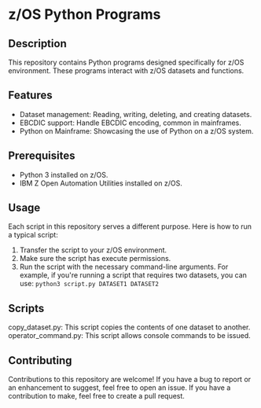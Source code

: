 # z/OS Python Programs

## Description

This repository contains Python programs designed specifically for z/OS environment. These programs interact with z/OS datasets and functions.

## Features

- Dataset management: Reading, writing, deleting, and creating datasets.
- EBCDIC support: Handle EBCDIC encoding, common in mainframes.
- Python on Mainframe: Showcasing the use of Python on a z/OS system.

## Prerequisites

- Python 3 installed on z/OS.
- IBM Z Open Automation Utilities installed on z/OS.

## Usage

Each script in this repository serves a different purpose. Here is how to run a typical script:

1. Transfer the script to your z/OS environment.
2. Make sure the script has execute permissions.
3. Run the script with the necessary command-line arguments. For example, if you're running a script that requires two datasets, you can use:
```python3 script.py DATASET1 DATASET2```

## Scripts
copy_dataset.py: This script copies the contents of one dataset to another.
operator_command.py: This script allows console commands to be issued.

## Contributing
Contributions to this repository are welcome! If you have a bug to report or an enhancement to suggest, feel free to open an issue. If you have a contribution to make, feel free to create a pull request.
